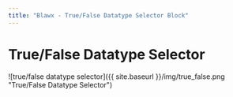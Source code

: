```yaml
---
title: "Blawx - True/False Datatype Selector Block"
---
```

# True/False Datatype Selector
![true/false datatype selector]({{ site.baseurl }}/img/true_false.png "True/False Datatype Selector")